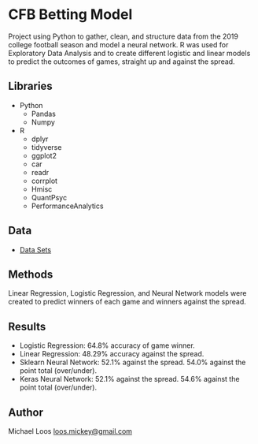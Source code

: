 # CFB Betting Model

Project using Python to gather, clean, and structure data from the 2019 college football season and model a neural network. R was used for Exploratory Data Analysis and to create different logistic and linear models to predict the outcomes of games, straight up and against the spread.

## Libraries
* Python
  * Pandas
  * Numpy 
* R
  * dplyr
  * tidyverse 
  * ggplot2
  * car
  * readr
  * corrplot
  * Hmisc
  * QuantPsyc
  * PerformanceAnalytics

## Data
* [Data Sets](https://github.com/michaelloos/Portfolio/tree/main/CFB%20Betting%20Model/Data)

## Methods
Linear Regression, Logistic Regression, and Neural Network models were created to predict winners of each game and winners against the spread.

## Results
* Logistic Regression: 64.8% accuracy of game winner.
* Linear Regression: 48.29% accuracy against the spread.
* Sklearn Neural Network: 52.1% against the spread. 54.0% against the point total (over/under). 
* Keras Neural Network: 52.1% against the spread. 54.6% against the point total (over/under). 

## Author

Michael Loos
loos.mickey@gmail.com
